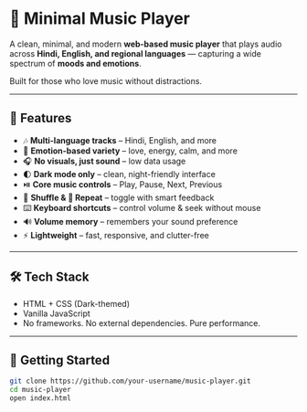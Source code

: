 # 🎵 Minimal Music Player

A clean, minimal, and modern **web-based music player** that plays audio across **Hindi, English, and regional languages** — capturing a wide spectrum of **moods and emotions**.

Built for those who love music without distractions.

---

## 🌟 Features

- 🎶 **Multi-language tracks** – Hindi, English, and more  
- 💫 **Emotion-based variety** – love, energy, calm, and more  
- 🎧 **No visuals, just sound** – low data usage  
- 🌓 **Dark mode only** – clean, night-friendly interface  
- ⏯️ **Core music controls** – Play, Pause, Next, Previous  
- 🔀 **Shuffle & 🔁 Repeat** – toggle with smart feedback  
- ⌨️ **Keyboard shortcuts** – control volume & seek without mouse  
- 🔊 **Volume memory** – remembers your sound preference  
- ⚡ **Lightweight** – fast, responsive, and clutter-free  

---

## 🛠️ Tech Stack

- HTML + CSS (Dark-themed)
- Vanilla JavaScript  
- No frameworks. No external dependencies. Pure performance.

---

## 📁 Getting Started

```bash
git clone https://github.com/your-username/music-player.git
cd music-player
open index.html